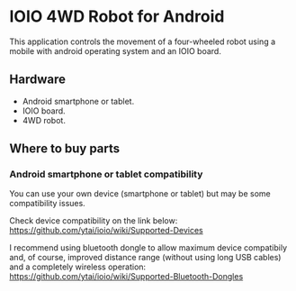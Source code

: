 # IOIO 4WD Robot for Android
This application controls the movement of a four-wheeled robot using a mobile with android operating system and an IOIO board.

## Hardware 
* Android smartphone or tablet.
* IOIO board.
* 4WD robot.

## Where to buy parts

### Android smartphone or tablet compatibility
You can use your own device (smartphone or tablet) but may be some compatibility issues.

Check device compatibility on the link below:
https://github.com/ytai/ioio/wiki/Supported-Devices

I recommend using bluetooth dongle to allow maximum device compatibily and, of course, improved distance range (without using long USB cables) and a completely wireless operation:
https://github.com/ytai/ioio/wiki/Supported-Bluetooth-Dongles
